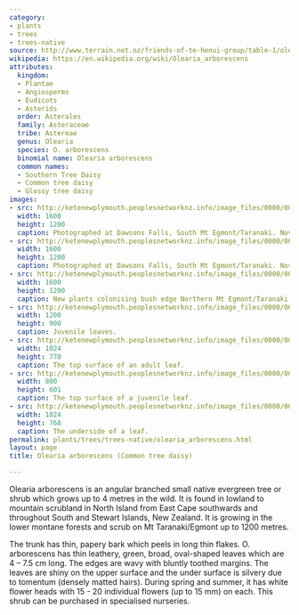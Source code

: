 ```yaml
---
category:
- plants
- trees
- trees-native
source: http://www.terrain.net.nz/friends-of-te-henui-group/table-1/olearia-arborescens-common-tree-daisy.html
wikipedia: https://en.wikipedia.org/wiki/Olearia_arborescens
attributes:
  kingdom:
  - Plantae
  - Angiosperms
  - Eudicots
  - Asterids
  order: Asterales
  family: Asteraceae
  tribe: Astereae
  genus: Olearia
  species: O. arborescens
  binomial name: Olearia arborescens
  common names:
  - Southern Tree Daisy
  - Common tree daisy
  - Glossy tree daisy
images:
- src: http://ketenewplymouth.peoplesnetworknz.info/image_files/0000/0005/4954/Olearia_arborescens-001.JPG
  width: 1600
  height: 1200
  caption: Photographed at Dawsons Falls, South Mt Egmont/Taranaki. November.
- src: http://ketenewplymouth.peoplesnetworknz.info/image_files/0000/0005/4964/Olearia_arborescens-003.JPG
  width: 1600
  height: 1200
  caption: Photographed at Dawsons Falls, South Mt Egmont/Taranaki. November.
- src: http://ketenewplymouth.peoplesnetworknz.info/image_files/0000/0005/4969/Olearia_arborescens-004.JPG
  width: 1600
  height: 1200
  caption: New plants colonising bush edge Northern Mt Egmont/Taranaki.
- src: http://ketenewplymouth.peoplesnetworknz.info/image_files/0000/0005/4959/Olearia_arborescens-002.JPG
  width: 1200
  height: 900
  caption: Juvenile leaves.
- src: http://ketenewplymouth.peoplesnetworknz.info/image_files/0000/0005/4974/Olearia_arborescens-010.JPG
  width: 1024
  height: 770
  caption: The top surface of an adult leaf.
- src: http://ketenewplymouth.peoplesnetworknz.info/image_files/0000/0005/4984/Olearia_arborescens.JPG
  width: 800
  height: 601
  caption: The top surface of a juvenile leaf.
- src: http://ketenewplymouth.peoplesnetworknz.info/image_files/0000/0005/4979/Olearia_arborescens-011.JPG
  width: 1024
  height: 768
  caption: The underside of a leaf.
permalink: plants/trees/trees-native/olearia_arborescens.html
layout: page
title: Olearia arborescens (Common tree daisy)

---
```

Olearia arborescens is an angular branched small native evergreen tree or shrub which grows up to 4 metres in the wild. It is found in lowland to mountain scrubland in North Island from East Cape southwards and throughout South and Stewart Islands, New Zealand. It is growing in the lower montane forests and scrub on Mt Taranaki/Egmont up to 1200 metres. 

The trunk has thin, papery bark which peels in long thin flakes. 
O. arborescens has thin leathery, green, broad, oval-shaped leaves which are 4 – 7.5 cm long. The edges are wavy with bluntly toothed margins. The leaves are shiny on the upper surface and the under surface is silvery due to tomentum (densely matted hairs).
During spring and summer, it has white flower heads with 15 - 20 individual flowers (up to 15 mm) on each. 
This shrub can be purchased in specialised nurseries. 
